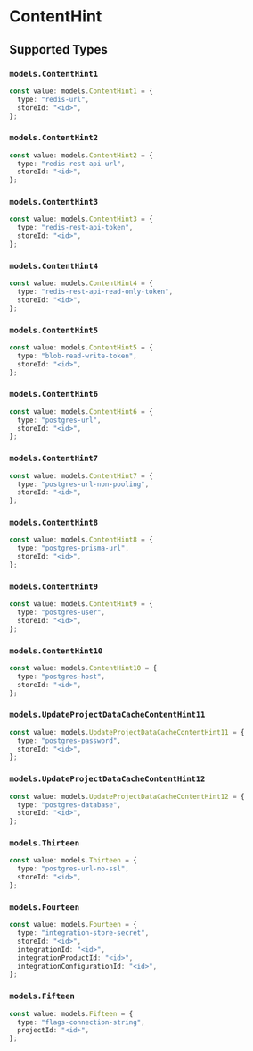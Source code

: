 # ContentHint


## Supported Types

### `models.ContentHint1`

```typescript
const value: models.ContentHint1 = {
  type: "redis-url",
  storeId: "<id>",
};
```

### `models.ContentHint2`

```typescript
const value: models.ContentHint2 = {
  type: "redis-rest-api-url",
  storeId: "<id>",
};
```

### `models.ContentHint3`

```typescript
const value: models.ContentHint3 = {
  type: "redis-rest-api-token",
  storeId: "<id>",
};
```

### `models.ContentHint4`

```typescript
const value: models.ContentHint4 = {
  type: "redis-rest-api-read-only-token",
  storeId: "<id>",
};
```

### `models.ContentHint5`

```typescript
const value: models.ContentHint5 = {
  type: "blob-read-write-token",
  storeId: "<id>",
};
```

### `models.ContentHint6`

```typescript
const value: models.ContentHint6 = {
  type: "postgres-url",
  storeId: "<id>",
};
```

### `models.ContentHint7`

```typescript
const value: models.ContentHint7 = {
  type: "postgres-url-non-pooling",
  storeId: "<id>",
};
```

### `models.ContentHint8`

```typescript
const value: models.ContentHint8 = {
  type: "postgres-prisma-url",
  storeId: "<id>",
};
```

### `models.ContentHint9`

```typescript
const value: models.ContentHint9 = {
  type: "postgres-user",
  storeId: "<id>",
};
```

### `models.ContentHint10`

```typescript
const value: models.ContentHint10 = {
  type: "postgres-host",
  storeId: "<id>",
};
```

### `models.UpdateProjectDataCacheContentHint11`

```typescript
const value: models.UpdateProjectDataCacheContentHint11 = {
  type: "postgres-password",
  storeId: "<id>",
};
```

### `models.UpdateProjectDataCacheContentHint12`

```typescript
const value: models.UpdateProjectDataCacheContentHint12 = {
  type: "postgres-database",
  storeId: "<id>",
};
```

### `models.Thirteen`

```typescript
const value: models.Thirteen = {
  type: "postgres-url-no-ssl",
  storeId: "<id>",
};
```

### `models.Fourteen`

```typescript
const value: models.Fourteen = {
  type: "integration-store-secret",
  storeId: "<id>",
  integrationId: "<id>",
  integrationProductId: "<id>",
  integrationConfigurationId: "<id>",
};
```

### `models.Fifteen`

```typescript
const value: models.Fifteen = {
  type: "flags-connection-string",
  projectId: "<id>",
};
```

